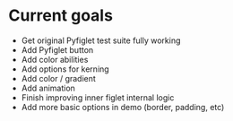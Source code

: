 # Current goals

- Get original Pyfiglet test suite fully working
- Add Pyfiglet button
- Add color abilities
- Add options for kerning
- Add color / gradient
- Add animation
- Finish improving inner figlet internal logic
- Add more basic options in demo (border, padding, etc)